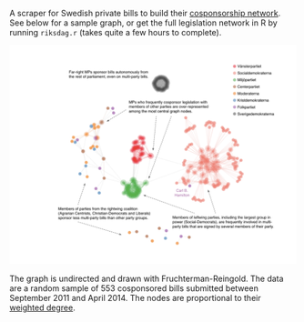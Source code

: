 A scraper for Swedish private bills to build their [cosponsorship network](http://jhfowler.ucsd.edu/cosponsorship.htm). See below for a sample graph, or get the full legislation network in R by running `riksdag.r` (takes quite a few hours to complete).

[![](demo.png)](demo.png)

The graph is undirected and drawn with Fruchterman-Reingold. The data are a random sample of 553 cosponsored bills submitted between September 2011 and April 2014. The nodes are proportional to their [weighted degree](http://toreopsahl.com/2010/04/21/article-node-centrality-in-weighted-networks-generalizing-degree-and-shortest-paths/).
